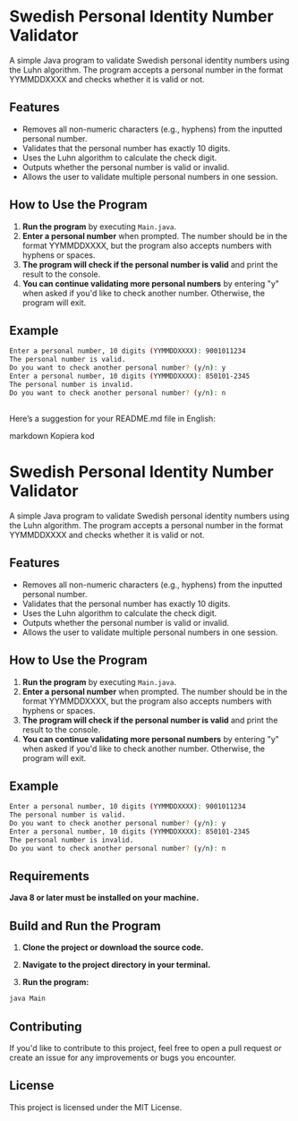 # Swedish Personal Identity Number Validator

A simple Java program to validate Swedish personal identity numbers using the Luhn algorithm. The program accepts a personal number in the format YYMMDDXXXX and checks whether it is valid or not.

## Features

- Removes all non-numeric characters (e.g., hyphens) from the inputted personal number.
- Validates that the personal number has exactly 10 digits.
- Uses the Luhn algorithm to calculate the check digit.
- Outputs whether the personal number is valid or invalid.
- Allows the user to validate multiple personal numbers in one session.

## How to Use the Program

1. **Run the program** by executing `Main.java`.
2. **Enter a personal number** when prompted. The number should be in the format YYMMDDXXXX, but the program also accepts numbers with hyphens or spaces.
3. **The program will check if the personal number is valid** and print the result to the console.
4. **You can continue validating more personal numbers** by entering "y" when asked if you'd like to check another number. Otherwise, the program will exit.

## Example

```bash
Enter a personal number, 10 digits (YYMMDDXXXX): 9001011234
The personal number is valid.
Do you want to check another personal number? (y/n): y
Enter a personal number, 10 digits (YYMMDDXXXX): 850101-2345
The personal number is invalid.
Do you want to check another personal number? (y/n): n
```

## 
Here’s a suggestion for your README.md file in English:

markdown
Kopiera kod
# Swedish Personal Identity Number Validator

A simple Java program to validate Swedish personal identity numbers using the Luhn algorithm. The program accepts a personal number in the format YYMMDDXXXX and checks whether it is valid or not.

## Features

- Removes all non-numeric characters (e.g., hyphens) from the inputted personal number.
- Validates that the personal number has exactly 10 digits.
- Uses the Luhn algorithm to calculate the check digit.
- Outputs whether the personal number is valid or invalid.
- Allows the user to validate multiple personal numbers in one session.

## How to Use the Program

1. **Run the program** by executing `Main.java`.
2. **Enter a personal number** when prompted. The number should be in the format YYMMDDXXXX, but the program also accepts numbers with hyphens or spaces.
3. **The program will check if the personal number is valid** and print the result to the console.
4. **You can continue validating more personal numbers** by entering "y" when asked if you'd like to check another number. Otherwise, the program will exit.

## Example

```bash
Enter a personal number, 10 digits (YYMMDDXXXX): 9001011234
The personal number is valid.
Do you want to check another personal number? (y/n): y
Enter a personal number, 10 digits (YYMMDDXXXX): 850101-2345
The personal number is invalid.
Do you want to check another personal number? (y/n): n
```
## Requirements
**Java 8 or later must be installed on your machine.**
## Build and Run the Program
1. **Clone the project or download the source code.**

2. **Navigate to the project directory in your terminal.**

3. **Run the program:**

```bash
java Main
```
## Contributing
If you'd like to contribute to this project,
feel free to open a pull request or create an issue for any improvements or bugs you encounter.

## License
This project is licensed under the MIT License.